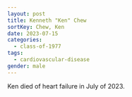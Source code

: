 ```yaml
---
layout: post
title: Kenneth "Ken" Chew
sortKey: Chew, Ken
date: 2023-07-15
categories:
  - class-of-1977
tags:
  - cardiovascular-disease
gender: male
---
```

K﻿en died of heart failure in July of 2023.